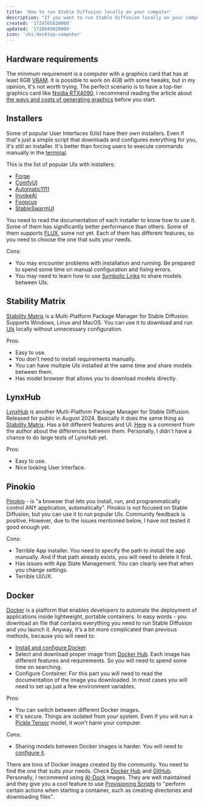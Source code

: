 ```yaml
---
title: 'How to run Stable Diffusion locally on your computer'
description: "If you want to run Stable Diffusion locally on your computer and don't know the best way to do it, this article will help you choose the right method."
created: '1724765820000'
updated: '1728049020000'
icon: 'cbi:desktop-computer'
---
```


## Hardware requirements

The minimum requirement is a computer with a graphics card that has at least 6GB
[VRAM](https://en.wikipedia.org/wiki/Video_random-access_memory). It is possible
to work on 4GB with some tweaks, but in my opinion, it's not worth trying. The
perfect scenario is to have a top-tier graphics card like
[Nvidia RTX4090](https://www.nvidia.com/en-us/geforce/graphics-cards/40-series/rtx-4090/).
I recommend reading the article about
[the ways and costs of generating graphics](/the-ways-and-costs-of-generating-graphics-using-stable-diffusion)
before you start.

## Installers

Some of popular User Interfaces (UIs) have their own installers. Even if that's
just a simple script that downloads and configures everything for you, it's
still an installer. It's better than forcing users to execute commands manually
in the [terminal](https://en.wikipedia.org/wiki/Computer_terminal).

This is the list of popular UIs with installers:

- [Forge](https://github.com/lllyasviel/stable-diffusion-webui-forge)
- [ComfyUI](https://github.com/comfyanonymous/ComfyUI)
- [Automatic1111](https://github.com/AUTOMATIC1111/stable-diffusion-webui)
- [InvokeAI](https://github.com/invoke-ai/InvokeAI)
- [Fooocus](https://github.com/lllyasviel/Fooocus)
- [StableSwarmUI](https://github.com/Stability-AI/StableSwarmUI)

You need to read the documentation of each installer to know how to use it. Some
of them has significantly better performance than others. Some of them supports
[FLUX](https://blackforestlabs.ai/), some not yet. Each of them has different
features, so you need to choose the one that suits your needs.

Cons:

- You may encounter problems with installation and running. Be prepared to spend
  some time on manual configuration and fixing errors.
- You may need to learn how to use
  [Symbolic Links](https://en.wikipedia.org/wiki/Symbolic_link) to share models
  between UIs.

## Stability Matrix

[Stability Matrix](https://github.com/LykosAI/StabilityMatrix) is a
Multi-Platform Package Manager for Stable Diffusion. Supports Windows, Linux and
MacOS. You can use it to download and run
[UIs](/how-to-run-stable-diffusion-locally#installers) locally without
unnecessary configuration.

Pros:

- Easy to use.
- You don't need to install requirements manually.
- You can have multiple UIs installed at the same time and share models between
  them.
- Has model browser that allows you to download models directly.

## LynxHub

[LynxHub](https://github.com/KindaBrazy/LynxHub) is another Multi-Platform
Package Manager for Stable Diffusion. Released for public in August 2024.
Basically it does the same thing as
[Stability Matrix](/how-to-run-stable-diffusion-locally#stability-matrix). Has a
bit different features and UI.
[Here](https://www.reddit.com/r/StableDiffusion/comments/1f1ksb9/comment/lk0ft46/?utm_source=share&utm_medium=web3x&utm_name=web3xcss&utm_term=1&utm_content=share_button)
is a comment from the author about the differences between them. Personally, I
didn't have a chance to do large tests of LynxHub yet.

Pros:

- Easy to use.
- Nice looking User Interface.

## Pinokio

[Pinokio](https://pinokio.computer/) - is "a browser that lets you install, run,
and programmatically control ANY application, automatically". Pinokio is not
focused on Stable Diffusion, but you can use it to run popular UIs. Community
feedback is positive. However, due to the issues mentioned below, I have not
tested it good enough yet.

Cons:

- Terrible App installer. You need to specify the path to install the app
  manually. And if that path already exists, you will need to delete it first.
- Has issues with App State Management. You can clearly see that when you change
  settings.
- Terrible UI/UX.

## Docker

[Docker](https://www.docker.com/) is a platform that enables developers to
automate the deployment of applications inside lightweight, portable containers.
In easy words - you download an file that contains everything you need to run
Stable Diffusion and you launch it. Anyway, it's a bit more complicated than
previous methods, because you will need to:

- [Install and configure Docker](https://www.docker.com/get-started/).
- Select and download proper image from [Docker Hub](https://hub.docker.com/).
  Each image has different features and requirements. So you will need to spend
  some time on searching.
- Configure Container. For this part you will need to read the documentation of
  the image you downloaded. In most cases you will need to set up just a few
  environment variables.

Pros:

- You can switch between different Docker images.
- It's secure. Things are isolated from your system. Even if you will run a
  [Pickle Tensor](https://huggingface.co/docs/hub/en/security-pickle#why-is-it-dangerous)
  model, it won't harm your computer.

Cons:

- Sharing models between Docker images is harder. You will need to
  [configure it](https://docs.docker.com/get-started/docker-concepts/running-containers/sharing-local-files/).

There are tons of Docker images created by the community. You need to find the
one that suits your needs. Check
[Docker Hub](https://hub.docker.com/search?q=stable%20diffusion) and
[GitHub](https://github.com/search?q=stable%20diffusion%20docker&type=repositories).
Personally, I recommend using [AI-Dock](https://github.com/ai-dock) images. They
are well maintained and they give you a cool feature to use
[Provisioning Scripts](https://github.com/ai-dock/base-image/wiki/4.0-Running-the-Image#provisioning-script)
to "perform certain actions when starting a container, such as creating
directories and downloading files".
